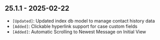 ## 25.1.1 - 2025-02-22 ##

- `[Updated]`: Updated index db model to manage contact history data
- `[Added]`: Clickable hyperlink support for case custom fields
- `[Added]`: Automatic Scrolling to Newest Message on Initial View